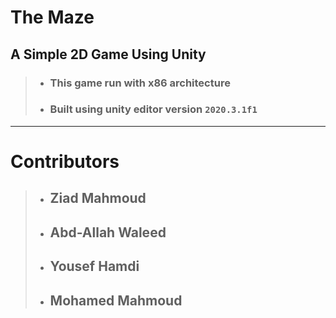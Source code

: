 # The Maze
## A Simple 2D Game Using Unity
> * ### This game run with x86 architecture
> * ### Built using unity editor version `2020.3.1f1`
***
# Contributors
> * ## Ziad Mahmoud
> * ## Abd-Allah Waleed
> * ## Yousef Hamdi
> * ## Mohamed Mahmoud
